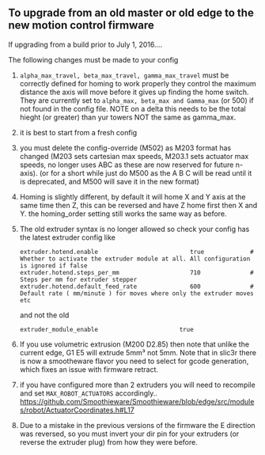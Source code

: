 To upgrade from an old master or old edge to the new motion control firmware
----------------------------------------------------------------------------

If upgrading from a build prior to July 1, 2016....

The following changes must be made to your config

1. ```alpha_max_travel, beta_max_travel, gamma_max_travel``` must be correctly defined for homing to work properly
   they control the maximum distance the axis will move before it gives up finding the home switch. They are currently set to ```alpha_max, beta_max and Gamma_max``` (or 500) if not found in the config file.
NOTE on a delta this needs to be the total hieght (or greater) than yur towers NOT the same as gamma_max.

2. it is best to start from a fresh config

3. you must delete the config-override (M502) as M203 format has changed (M203 sets cartesian max speeds, M203.1 sets actuator max speeds, no longer uses ABC as these are now reserved for future n-axis). (or for a short while just do M500 as the  A B C will be read until it is deprecated, and M500 will save it in the new format)

4. Homing is slightly different, by default it will home X and Y axis at the same time then Z, this can be reversed and have Z home first then X and Y.
   the homing_order setting still works the same way as before.

5. The old extruder syntax is no longer allowed so check your config has the latest extruder config like
   ```
   extruder.hotend.enable                          true             # Whether to activate the extruder module at all. All configuration is ignored if false
   extruder.hotend.steps_per_mm                    710              # Steps per mm for extruder stepper
   extruder.hotend.default_feed_rate               600              # Default rate ( mm/minute ) for moves where only the extruder moves
   etc
   ```
   
   and not the old
   
   ```
   extruder_module_enable                       true
   ```

6. If you use volumetric extrusion (M200 D2.85) then note that unlike the current edge, G1 E5 will extrude 5mm³ not 5mm. Note that in slic3r there is now a smootheware flavor you need to select for gcode generation, which fixes an issue with firmware retract.

7. if you have configured more than 2 extruders you will need to recompile and set ```MAX_ROBOT_ACTUATORS``` accordingly.. https://github.com/Smoothieware/Smoothieware/blob/edge/src/modules/robot/ActuatorCoordinates.h#L17

8. Due to a mistake in the previous versions of the firmware the E direction was reversed, so you must invert your dir pin for your extruders (or reverse the extruder plug) from how they were before.


